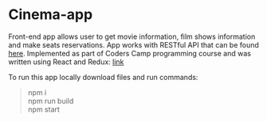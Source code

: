 # Cinema-app
Front-end app allows user to get movie information, film shows information and make seats reservations. App works with RESTful API that can be found [here](https://github.com/mkolodziej19/Cinema-app-backend). Implemented as part of Coders Camp programming course and was written using React and Redux: [link](https://hidden-citadel-18957.herokuapp.com/)  
  
To run this app locally download files and run commands:
>npm i  
>npm run build  
>npm start
